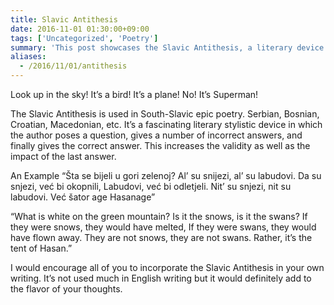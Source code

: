 ```yaml
---
title: Slavic Antithesis
date: 2016-11-01 01:30:00+09:00
tags: ['Uncategorized', 'Poetry']
summary: 'This post showcases the Slavic Antithesis, a literary device used in South-Slavic epic poetry. The author poses a question, gives a number of incorrect answers, and finally gives the correct answer. This increases the validity as well as the impact of the last answer.'
aliases:
  - /2016/11/01/antithesis
---
```


Look up in the sky! It’s a bird! It’s a plane! No! It’s Superman!

The Slavic Antithesis is used in South-Slavic epic poetry. Serbian, Bosnian, Croatian, Macedonian, etc. It’s a fascinating literary stylistic device in which the author poses a question, gives a number of incorrect answers, and finally gives the correct answer. This increases the validity as well as the impact of the last answer.

An Example
“Šta se bijeli u gori zelenoj? Al’ su snijezi, al’ su labudovi. Da su snjezi, već bi okopnili, Labudovi, već bi odletjeli. Nit’ su snjezi, nit su labudovi. Već šator age Hasanage”

“What is white on the green mountain? Is it the snows, is it the swans? If they were snows, they would have melted, If they were swans, they would have flown away. They are not snows, they are not swans. Rather, it’s the tent of Hasan.”

I would encourage all of you to incorporate the Slavic Antithesis in your own writing. It’s not used much in English writing but it would definitely add to the flavor of your thoughts.
